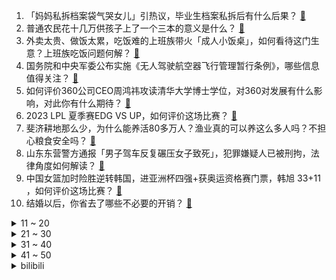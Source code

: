 1. 「妈妈私拆档案袋气哭女儿」引热议，毕业生档案私拆后有什么后果？ [:link:](https://www.zhihu.com/question/608989364)
2. 普通农民花十几万供孩子上了一个三本的意义是什么？ [:link:](https://www.zhihu.com/question/601925776)
3. 外卖太贵、做饭太累，吃饭难的上班族带火「成人小饭桌」，如何看待这门生意？上班族吃饭问题何解？ [:link:](https://www.zhihu.com/question/607821291)
4. 国务院和中央军委公布实施《无人驾驶航空器飞行管理暂行条例》，哪些信息值得关注？ [:link:](https://www.zhihu.com/question/609227057)
5. 如何评价360公司CEO周鸿祎攻读清华大学博士学位，对360对发展有什么影响，对此你有什么期待？ [:link:](https://www.zhihu.com/question/609075165)
6. 2023 LPL 夏季赛EDG VS UP，如何评价这场比赛？ [:link:](https://www.zhihu.com/question/609252513)
7. 斐济耕地那么少，为什么能养活80多万人？渔业真的可以养这么多人吗？不担心粮食安全吗？ [:link:](https://www.zhihu.com/question/608402519)
8. 山东东营警方通报「男子驾车反复碾压女子致死」，犯罪嫌疑人已被刑拘，法律角度如何解读？ [:link:](https://www.zhihu.com/question/609117132)
9. 中国女篮加时险胜逆转韩国，进亚洲杯四强+获奥运资格赛门票，韩旭 33+11 ，如何评价这场比赛？ [:link:](https://www.zhihu.com/question/609212218)
10. 结婚以后，你省去了哪些不必要的开销？ [:link:](https://www.zhihu.com/question/608760984)
<details>
<summary>11 ~ 20</summary>

11. 胡锡进炒股第一天赚了 104.78 元，并表示以后会陆续加仓，买更多个股和基金，哪些信息值得关注？ [:link:](https://www.zhihu.com/question/609069494)
12. 如何看待电影《消失的她》评分高开低走？ [:link:](https://www.zhihu.com/question/608924640)
13. 如何评价手机游戏《蔚蓝档案》？ [:link:](https://www.zhihu.com/question/497668085)
14. 卢卡申科透露与普里戈任谈判细节，「谈了七轮，多次警告他不要触发流血事件」，透露了哪些信息？ [:link:](https://www.zhihu.com/question/609124717)
15. 心理咨询关系中是否存在「无条件积极关注」？ [:link:](https://www.zhihu.com/question/607288452)
16. 2023 年度总票房破 250 亿，电影《消失的她》突破 11 亿，该影片爆火的原因有哪些？ [:link:](https://www.zhihu.com/question/608722094)
17. 姆巴佩坚持不走，因为要拿 2 亿的忠诚奖金 + 皇马签字费，对此你作何评价？ [:link:](https://www.zhihu.com/question/608418386)
18. 业主空置房被物业当宿舍， 物业称「业主没办入住手续，也没交物业费，物业有权管理」，该行为是否合理？ [:link:](https://www.zhihu.com/question/603853390)
19. 马上变三口之家了，准备购入第一辆家庭用车，老婆喜欢沃尔沃XC60，还有其它车型推荐吗？ [:link:](https://www.zhihu.com/question/609029413)
20. 台防务部门罕见通报「两艘俄罗斯护卫舰现身台东部海域」，透露了哪些信息？ [:link:](https://www.zhihu.com/question/609120611)
</details>
<details>
<summary>21 ~ 30</summary>

21. 有没有可能太阳的核心已经熄灭，停止核聚变，但是地球人还不知道？ [:link:](https://www.zhihu.com/question/55606798)
22. 为何自黑猩猩以后，几乎所有人类亚种全部都灭绝了？ [:link:](https://www.zhihu.com/question/607606990)
23. 《流浪地球 2》中，550w 这么快，为什么不用来解码全球核武器，而是要派人去手工引爆呢？ [:link:](https://www.zhihu.com/question/597418932)
24. 有哪些好用的拍照手机值得推荐？ [:link:](https://www.zhihu.com/question/584625280)
25. 如何看待 2024 年 QS 排名澳洲有九所大学进入前 100？ [:link:](https://www.zhihu.com/question/609090946)
26. 如何评价keep 与《原神》举办的公益线上跑活动？ [:link:](https://www.zhihu.com/question/608526117)
27. 夏天太阳如此强烈为什么汽车都不安装太阳能充电板呢？ [:link:](https://www.zhihu.com/question/608434206)
28. 25 岁经常熬夜到一两点，感觉脸已经垮了，有哪些非医美的方式可以帮助恢复？ [:link:](https://www.zhihu.com/question/605822032)
29. 教育部正式批准设立深圳职业技术大学，如何看待此事？ [:link:](https://www.zhihu.com/question/608543386)
30. 马斯克选定加拿大格斗冠军做陪练，准备应战扎克伯格，此前马斯克母亲发文称已经取消比赛，此事或将如何进展？ [:link:](https://www.zhihu.com/question/608939502)
</details>
<details>
<summary>31 ~ 40</summary>

31. 毕业后圈子越来越小，忍受不了下班后一个人的独居生活，该怎么办？ [:link:](https://www.zhihu.com/question/604944621)
32. 适合放在办公室的小家电有哪些？ [:link:](https://www.zhihu.com/question/485986456)
33. 6 月 28 日沪指探底回升，两市超 2800 股下跌，AI 概念股走势分化，如何看待今日行情？ [:link:](https://www.zhihu.com/question/609123990)
34. 马斯克的财富和《海贼王》里卡普的实力，二选一你选什么？ [:link:](https://www.zhihu.com/question/594204775)
35. 骨传导耳机真的有效还是智商税？ [:link:](https://www.zhihu.com/question/607454625)
36. 水缸里的观赏鱼类有可能得精神病吗? [:link:](https://www.zhihu.com/question/607719399)
37. 有孩子后花钱如流水，你觉得哪些钱被浪费了？ [:link:](https://www.zhihu.com/question/608757091)
38. 英雄联盟为什么不设计一个真正的ap射手？ [:link:](https://www.zhihu.com/question/609023601)
39. 任天堂为何迟迟不发布 Switch 新机？ [:link:](https://www.zhihu.com/question/608848149)
40. 网传清北每年 80% 学子出国，实际去年清华毕业生出国（境）深造比例为7.1%，为何与真相差距这么大？ [:link:](https://www.zhihu.com/question/609195242)
</details>
<details>
<summary>41 ~ 50</summary>

41. 央企国企招聘「内卷」加剧，中石油综合行政岗报录比 470:1，更有清北博士参与应聘，如何看待这一现象？ [:link:](https://www.zhihu.com/question/609167359)
42. 有人认为心理学可以解决这个时代的精神危机，你觉得心理学真的可以堪此重任吗？ [:link:](https://www.zhihu.com/question/597013110)
43. 电影《消失的她》上映 6 天，总票房破 10 亿，如何评价这一票房成绩？ [:link:](https://www.zhihu.com/question/608693137)
44. 25 岁的我很焦虑，很迷茫，不知以后如何规划自己的事业? [:link:](https://www.zhihu.com/question/604839323)
45. 车企35岁以上的人都在干嘛？ [:link:](https://www.zhihu.com/question/602757971)
46. 为什么现在「上岸」成了35岁+职场人求职首选，人到中年都会想要追求稳定吗？ [:link:](https://www.zhihu.com/question/609036986)
47. 北京大学教授张维迎表示「不应频繁调整利率政策，要尽可能保持其稳定连续性」，如何看待这一观点？ [:link:](https://www.zhihu.com/question/608945713)
48. 你第一次参与骑行活动去了哪里？能分享下当时的感受么？ [:link:](https://www.zhihu.com/question/605362773)
49. 早上洗脸可以只用清水，不用洗面奶吗？ [:link:](https://www.zhihu.com/question/605397321)
50. 高三考985要多努力？ [:link:](https://www.zhihu.com/question/609056197)
</details><details>
<summary>bilibili</summary>

</details>